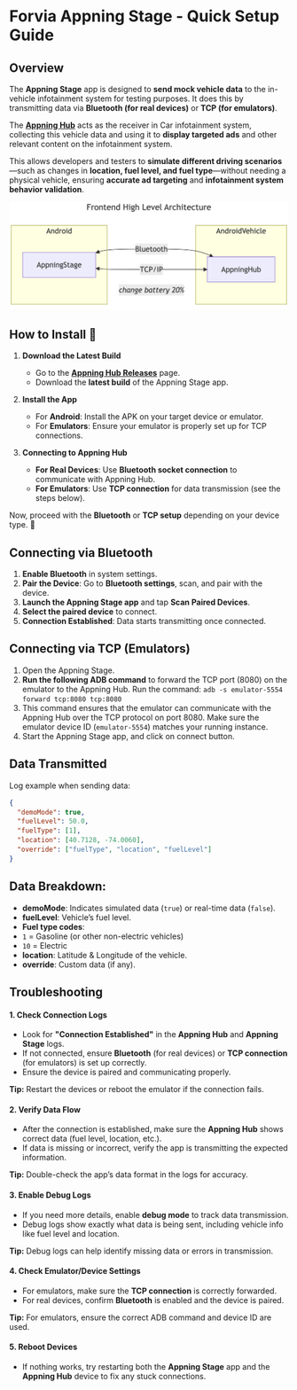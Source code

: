 # Forvia Appning Stage - Quick Setup Guide

## Overview

The **Appning Stage** app is designed to **send mock vehicle data** to the in-vehicle infotainment system for testing purposes. It does this by transmitting data via **Bluetooth (for real devices)** or **TCP (for emulators)**.

The **[Appning Hub](<https://github.com/faurecia-aptoide/appning-hub>)** acts as the receiver in Car infotainment system, collecting this vehicle data and using it to **display targeted ads** and other relevant content on the infotainment system.

This allows developers and testers to **simulate different driving scenarios**—such as changes in **location, fuel level, and fuel type**—without needing a physical vehicle, ensuring **accurate ad targeting** and **infotainment system behavior validation**.


![Appning Stage UI](assets/architecture.png)

## How to Install 🚀

1. **Download the Latest Build**  
   - Go to the **[Appning Hub Releases](https://github.com/faurecia-aptoide/appning-stage/releases)** page.  
   - Download the **latest build** of the Appning Stage app.  

2. **Install the App**  
   - For **Android**: Install the APK on your target device or emulator.  
   - For **Emulators**: Ensure your emulator is properly set up for TCP connections.  

3. **Connecting to Appning Hub**  
   - **For Real Devices**: Use **Bluetooth socket connection** to communicate with Appning Hub.  
   - **For Emulators**: Use **TCP connection** for data transmission (see the steps below).  

Now, proceed with the **Bluetooth** or **TCP setup** depending on your device type. 🚀


## Connecting via Bluetooth
1. **Enable Bluetooth** in system settings.
2. **Pair the Device**: Go to **Bluetooth settings**, scan, and pair with the device.
3. **Launch the Appning Stage app** and tap **Scan Paired Devices**.
4. **Select the paired device** to connect.
5. **Connection Established**: Data starts transmitting once connected.

## Connecting via TCP (Emulators)
1. Open the Appning Stage.
2. **Run the following ADB command** to forward the TCP port (8080) on the emulator to the Appning Hub.
   Run the command: `adb -s emulator-5554 forward tcp:8080 tcp:8080`
4. This command ensures that the emulator can communicate with the Appning Hub over the TCP protocol on port 8080. Make sure the emulator device ID (`emulator-5554`) matches your running instance.
5. Start the Appning Stage app, and click on connect button.

## Data Transmitted
Log example when sending data:

```json
{
  "demoMode": true,
  "fuelLevel": 50.0,
  "fuelType": [1],
  "location": [40.7128, -74.0060],
  "override": ["fuelType", "location", "fuelLevel"]
}
```

## Data Breakdown:
- **demoMode**: Indicates simulated data (`true`) or real-time data (`false`).
- **fuelLevel**: Vehicle’s fuel level.
-   **Fuel type codes**:  
  - `1` = Gasoline (or other non-electric vehicles)  
  - `10` = Electric
- **location**: Latitude & Longitude of the vehicle.
- **override**: Custom data (if any).

## Troubleshooting

#### 1. Check Connection Logs
- Look for **"Connection Established"** in the **Appning Hub** and **Appning Stage** logs.
- If not connected, ensure **Bluetooth** (for real devices) or **TCP connection** (for emulators) is set up correctly.
- Ensure the device is paired and communicating properly.

**Tip:** Restart the devices or reboot the emulator if the connection fails.

#### 2. Verify Data Flow
- After the connection is established, make sure the **Appning Hub** shows correct data (fuel level, location, etc.).
- If data is missing or incorrect, verify the app is transmitting the expected information.

**Tip:** Double-check the app’s data format in the logs for accuracy.

#### 3. Enable Debug Logs
- If you need more details, enable **debug mode** to track data transmission.
- Debug logs show exactly what data is being sent, including vehicle info like fuel level and location.

**Tip:** Debug logs can help identify missing data or errors in transmission.

#### 4. Check Emulator/Device Settings
- For emulators, make sure the **TCP connection** is correctly forwarded.
- For real devices, confirm **Bluetooth** is enabled and the device is paired.

**Tip:** For emulators, ensure the correct ADB command and device ID are used.

#### 5. Reboot Devices
- If nothing works, try restarting both the **Appning Stage** app and the **Appning Hub** device to fix any stuck connections.


